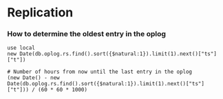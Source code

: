 Replication
===========

### How to determine the oldest entry in the oplog

    use local
    new Date(db.oplog.rs.find().sort({$natural:1}).limit(1).next()["ts"]["t"])

    # Number of hours from now until the last entry in the oplog
    (new Date() - new Date(db.oplog.rs.find().sort({$natural:1}).limit(1).next()["ts"]["t"])) / (60 * 60 * 1000)
